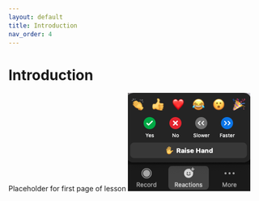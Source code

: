 ```yaml
---
layout: default
title: Introduction
nav_order: 4
---
```

# Introduction
Placeholder for first page of lesson
![Reactions menu](content/zoom-figures/reactions.png)
